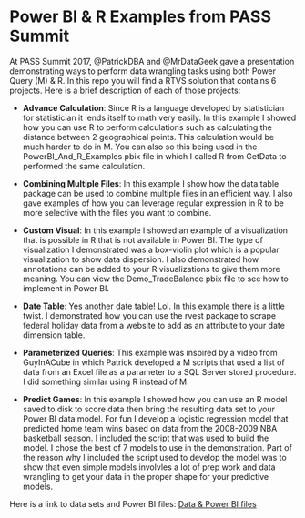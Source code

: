 # Power BI & R Examples from PASS Summit

At PASS Summit 2017, @PatrickDBA and @MrDataGeek gave a presentation demonstrating ways to perform data wrangling tasks using both Power Query (M) & R. In this repo you will find a RTVS solution that contains 6 projects. Here is a brief description of each of those projects:

* **Advance Calculation**:  Since R is a language developed by statistician for statistician it lends itself to math very easily. In this example I showed how you can use R to perform calculations such as calculating the distance between 2 geographical points. This calculation would be much harder to do in M. You can also so this being used in the PowerBI_And_R_Examples pbix file in which I called R from GetData to performed the same calculation.

* **Combining Multiple Files**: In this example I show how the data.table package can be used to combine multiple files in an efficient way. I also gave examples of how you can leverage regular expression in R to be more selective with the files you want to combine.

* **Custom Visual**: In this example I showed an example of a visualization that is possible in R that is not available in Power BI. The type of visualization I demonstrated was a box-violin plot which is a popular visualization to show data dispersion. I also demonstrated how annotations can be added to your R visualizations to give them more meaning. You can view the Demo_TradeBalance pbix file to see how to implement in Power BI.

* **Date Table**:  Yes another date table! Lol. In this example there is a little twist. I demonstrated how you can use the rvest package to scrape federal holiday data from a website to add as an attribute to your date dimension table.

* **Parameterized Queries**: This example was inspired by a video from GuyInACube in which Patrick developed a M scripts that used a list of data from an Excel file as a parameter to a SQL Server stored procedure. I did something similar using R instead of M.

* **Predict Games**: In this example I showed how you can use an R model saved to disk to score data then bring the resulting data set to your Power BI data model. For fun I develop a logistic regression model that predicted home team wins based on data from the 2008-2009 NBA basketball season. I included the script that was used to build the model. I chose the best of 7 models to use in the demonstration. Part of the reason why I included the script used to develop the model was to show that even simple models involvles a lot of prep work and data wrangling to get your data in the proper shape for your predictive models.

Here is a link to data sets and Power BI files: [Data & Power BI files](https://dieselanalytics-my.sharepoint.com/personal/rwade_dieselanalytics_com/_layouts/15/guestaccess.aspx?folderid=056cf1f64c8064b4da059de5d18f9297d&authkey=AcWmsNF7-nDtoFvdmr7ku9s&e=1f3477bf15e746468518b91a8cc35a26)

